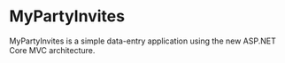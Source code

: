 # MyPartyInvites

MyPartyInvites is a simple data-entry application using the new ASP.NET Core MVC architecture. 

